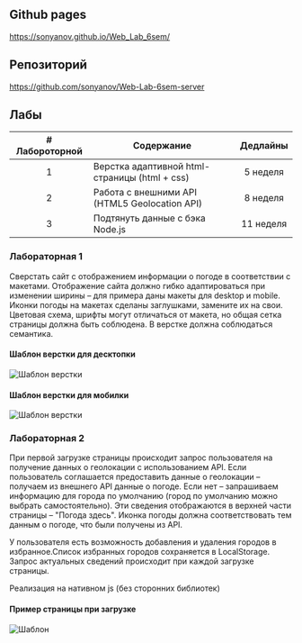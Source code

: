 ## Github pages
https://sonyanov.github.io/Web_Lab_6sem/

## Репозиторий
https://github.com/sonyanov/Web-Lab-6sem-server

## Лабы
| # Лабороторной | Содержание                                   | Дедлайны  |
|:--------------:| -------------------------------------------- |:---------:|
| 1              | Верстка адаптивной html-страницы (html + css)| 5 неделя  |
| 2              | Работа с внешними API (HTML5 Geolocation API)| 8 неделя  |
| 3              | Подтянуть данные с бэка Node.js              | 11 неделя |

### Лабораторная 1
Сверстать сайт с отображением информации о погоде в соответствии с макетами. Отображение сайта должно гибко адаптироваться при изменении ширины – для примера даны макеты для desktop и mobile. Иконки погоды на макетах сделаны заглушками, замените их на свои. Цветовая схема, шрифты могут отличаться от макета, но общая сетка страницы должна быть соблюдена. В верстке должна соблюдаться семантика.

#### Шаблон верстки для десктопки
![Шаблон верстки](https://sun9-14.userapi.com/impg/j4w8Ji-RKpDef0AQaIwtxgFVcO5low3zNYd6JA/T-La3Jh7Iqg.jpg?size=850x1080&quality=96&sign=180ff84d3b5c713fd61de8bc02f742e0&type=album)

#### Шаблон верстки для мобилки
![Шаблон верстки](https://sun9-35.userapi.com/impg/rKyHTD-SUO76IYgnMEErzXmOoSqprIuauGpodA/stXp9OlacdA.jpg?size=576x2160&quality=96&proxy=1&sign=af2c03c1b3c25a54bc89b5f04dbdf47b&type=album)

### Лабораторная 2
При первой загрузке страницы происходит запрос пользователя на получение данных о геолокации с использованием API. Если пользователь соглашается предоставить данные о геолокации – получаем из внешнего API данные о погоде. Если нет – запрашиваем информацию для города по умолчанию (город по умолчанию можно выбрать самостоятельно). Эти сведения отображаются в верхней части страницы – "Погода здесь". Иконка погоды должна соответствовать тем данным о погоде, что были получены из API.

У пользователя есть возможность добавления и удаления городов в избранное.Список избранных городов сохраняется в LocalStorage. Запрос актуальных сведений происходит при каждой загрузке страницы.

Реализация на нативном js (без сторонних библиотек)

#### Пример страницы при загрузке
![Шаблон](https://sun9-61.userapi.com/impg/e1UYf1vDBGeSbOi0ydtW8TaFK4moQztbILTA9A/SIbmA144WC0.jpg?size=807x537&quality=96&sign=86e64175b5508379b565b34fb3a3e5fb&type=album)
